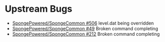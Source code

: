 # Upstream Bugs

 * [SpongePowered/SpongeCommon #506](https://github.com/SpongePowered/SpongeCommon/issues/506) level.dat being overridden
 * [SpongePowered/SpongeCommon #49](https://github.com/SpongePowered/SpongeCommon/issues/49) Broken command completing
 * [SpongePowered/SpongeCommon #212](https://github.com/SpongePowered/SpongeCommon/issues/212) Broken command completing
